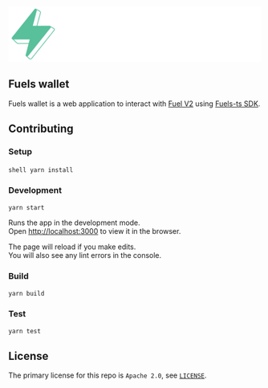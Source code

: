 ![Fuels Wallet SDK logo](./docs/assets/fuels-wallet-logo.png)
## Fuels wallet

Fuels wallet is a web application to interact with [Fuel V2](https://fuel.network/) using [Fuels-ts SDK](https://github.com/FuelLabs/fuels-ts).

## Contributing

### Setup
``shell
yarn install
``

### Development
```shell
yarn start
```

Runs the app in the development mode.\
Open [http://localhost:3000](http://localhost:3000) to view it in the browser.

The page will reload if you make edits.\
You will also see any lint errors in the console.

### Build
```shell
yarn build
```

### Test
```shell
yarn test
```

## License

The primary license for this repo is `Apache 2.0`, see [`LICENSE`](./LICENSE).